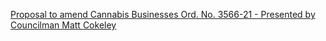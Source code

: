 [Proposal to amend Cannabis Businesses Ord. No. 3566-21 - Presented by Councilman Matt Cokeley](https://storage.googleapis.com/static.rutherford-nj.com/special-presentations/Cannabis_Class_5_6_Ord_FIN_r1.pdf)
